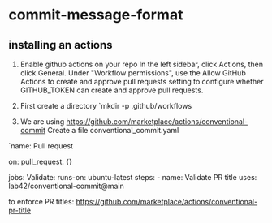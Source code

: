 # commit-message-format

## installing an actions
1. Enable github actions on your repo
In the left sidebar, click Actions, then click General. Under "Workflow permissions", use the Allow GitHub Actions to create and approve pull requests setting to configure whether GITHUB_TOKEN can create and approve pull requests.


2. First create a directory
`mkdir -p .github/workflows



3. We are using https://github.com/marketplace/actions/conventional-commit
Create a file conventional_commit.yaml

`name: Pull request

on:
  pull_request: {}

jobs:
  Validate:
    runs-on: ubuntu-latest
    steps:
      - name: Validate PR title
        uses: lab42/conventional-commit@main


to enforce PR titles: https://github.com/marketplace/actions/conventional-pr-title
